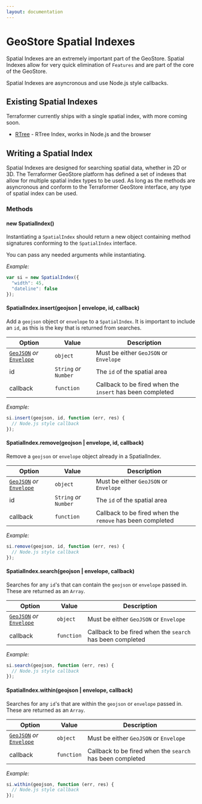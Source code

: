 ```yaml
---
layout: documentation
---
```

# GeoStore Spatial Indexes

<!-- table_of_contents -->

Spatial Indexes are an extremely important part of the GeoStore.  Spatial Indexes allow for very quick elimination of `Features` and are part of the core of the GeoStore.

Spatial Indexes are asyncronous and use Node.js style callbacks.

## Existing Spatial Indexes

Terraformer currently ships with a single spatial index, with more coming soon.

* [RTree](https://github.com/esri/terraformer-geostore-rtree) - RTree Index, works in Node.js and the browser

## Writing a Spatial Index

Spatial Indexes are designed for searching spatial data, whether in 2D or 3D.  The Terraformer GeoStore platform has defined a set of indexes that allow for multiple spatial index types to be used.  As long as the methods are asyncronous and conform to the Terraformer GeoStore interface, any type of spatial index can be used.

### Methods

#### new SpatialIndex()

Instantiating a `SpatialIndex` should return a new object containing method signatures conforming to the `SpatialIndex` interface.

You can pass any needed arguments while instantiating.

_Example:_

```js
var si = new SpatialIndex({
  "width": 45,
  "dateline": false
});
```

#### SpatialIndex.insert(geojson | envelope, id, callback)

Add a `geojson` object or `envelope` to a `SpatialIndex`.  It is important to include an `id`, as this is the key that is returned from searches.

| Option | Value | Description |
| --- | --- | --- |
| [`GeoJSON`](/glossary/#geojson) _or_ [`Envelope`](/glossary/#envelope) | `object` | Must be either `GeoJSON` or `Envelope` |
| id | `String` _or_ `Number` | The `id` of the spatial area |
| callback | `function` | Callback to be fired when the `insert` has been completed |

_Example:_

```js
si.insert(geojson, id, function (err, res) {
  // Node.js style callback
});
```

#### SpatialIndex.remove(geojson | envelope, id, callback)

Remove a `geojson` or `envelope` object already in a SpatialIndex.

| Option | Value | Description |
| --- | --- | --- |
| [`GeoJSON`](/glossary/#geojson) _or_ [`Envelope`](/glossary/#envelope) | `object` | Must be either `GeoJSON` or `Envelope` |
| id | `String` _or_ `Number` | The `id` of the spatial area |
| callback | `function` | Callback to be fired when the `remove` has been completed |

_Example:_

```js
si.remove(geojson, id, function (err, res) {
  // Node.js style callback
});
```

#### SpatialIndex.search(geojson | envelope, callback)

Searches for any `id`'s that can contain the `geojson` or `envelope` passed in.  These are returned as an `Array`.

| Option | Value | Description |
| --- | --- | --- |
| [`GeoJSON`](/glossary/#geojson) _or_ [`Envelope`](/glossary/#envelope) | `object` | Must be either `GeoJSON` or `Envelope` |
| callback | `function` | Callback to be fired when the `search` has been completed |

_Example:_

```js
si.search(geojson, function (err, res) {
  // Node.js style callback
});
```

#### SpatialIndex.within(geojson | envelope, callback)

Searches for any `id`'s that are within the `geojson` or `envelope` passed in.  These are returned as an `Array`.

| Option | Value | Description |
| --- | --- | --- |
| [`GeoJSON`](/glossary/#geojson) _or_ [`Envelope`](/glossary/#envelope) | `object` | Must be either `GeoJSON` or `Envelope` |
| callback | `function` | Callback to be fired when the `search` has been completed |

_Example:_

```js
si.within(geojson, function (err, res) {
  // Node.js style callback
});
```
